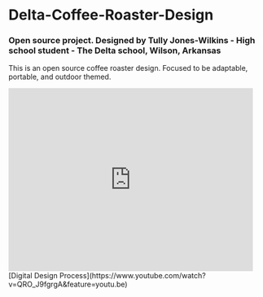 # Delta-Coffee-Roaster-Design
  ### Open source project. Designed by Tully Jones-Wilkins - High school student - The Delta school, Wilson, Arkansas
   
This is an open source coffee roaster design. Focused to be adaptable, portable, and outdoor themed. 

<iframe width="480" height="360" src="https://www.youtube.com/watch?v=QRO_J9fgrgA&feature=youtu.be" frameborder="0"> </iframe>
[Digital Design Process](https://www.youtube.com/watch?v=QRO_J9fgrgA&feature=youtu.be)
